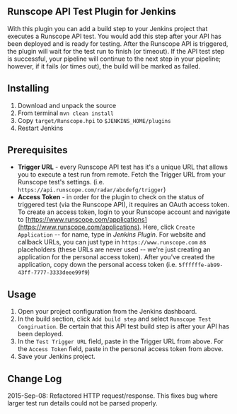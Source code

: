 Runscope API Test Plugin for Jenkins
-------------
With this plugin you can add a build step to your Jenkins project that executes a Runscope API test. You would add this step after your API has been deployed and is ready for testing. After the Runscope API is triggered, the plugin will wait for the test run to finish (or timeout). If the API test step is successful, your pipeline will continue to the next step in your pipeline; however, if it fails (or times out), the build will be marked as failed.

## Installing
1. Download and unpack the source
2. From terminal ```mvn clean install```
3. Copy ```target/Runscope.hpi``` to ```$JENKINS_HOME/plugins```
4. Restart Jenkins 

## Prerequisites
* **Trigger URL** - every Runscope API test has it's a unique URL that allows you to execute a test run from remote. Fetch the Trigger URL from your Runscope test's settings. (i.e. ```https://api.runscope.com/radar/abcdefg/trigger```)
* **Access Token** - in order for the plugin to check on the status of triggered test (via the Runscope API), it requires an OAuth access token. To create an access token, login to your Runscope account and navigate to [https://www.runscope.com/applications](https://www.runscope.com/applications). Here, click ```Create Application``` -- for name, type in *Jenkins Plugin*. For website and callback URLs, you can just type in ```https://www.runscope.com``` as placeholders (these URLs are never used -- we're just creating an application for the personal access token). After you've created the application, copy down the personal access token (i.e. ```5ffffffe-ab99-43ff-7777-3333deee99f9```)
 
## Usage
1. Open your project configuration from the Jenkins dashboard. 
2. In the build section, click ```Add build step``` and select ```Runscope Test Congiruation```. Be certain that this API test build step is after your API has been deployed.
3. In the ```Test Trigger URL``` field, paste in the Trigger URL from above. For the ```Access Token``` field, paste in the personal access token from above. 
4. Save your Jenkins project.

## Change Log
2015-Sep-08: Refactored HTTP request/response. This fixes bug where larger test run details could not be parsed properly.



